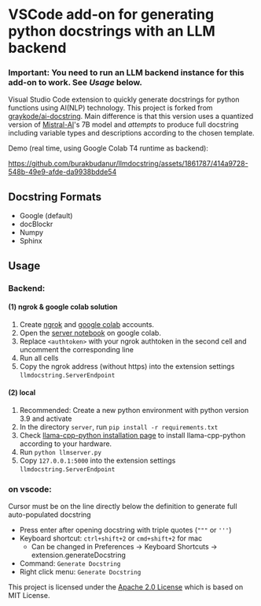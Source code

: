 # VSCode add-on for generating python docstrings with an LLM backend

### Important: You need to run an LLM backend instance for this add-on to work. See *Usage* below.

Visual Studio Code extension to quickly generate docstrings for python functions
using AI(NLP) technology. This project is forked from
[graykode/ai-docstring](https://github.com/graykode/ai-docstring). Main
difference is that this version uses a quantized version of
[Mistral-AI](https://mistral.ai)'s 7B model and *attempts* to produce full
docstring including variable types and descriptions according to the chosen 
template.  

Demo (real time, using Google Colab T4 runtime as backend):

https://github.com/burakbudanur/llmdocstring/assets/1861787/414a9728-548b-49e9-afde-da9938bdde54

## Docstring Formats

-   Google (default)
-   docBlockr
-   Numpy
-   Sphinx

## Usage

### Backend:

#### (1) ngrok & google colab solution

1. Create [ngrok](https://ngrok.com) and [google colab](https://colab.research.google.com) accounts.
2. Open the [server notebook](server/llmserver.ipynb) on google colab.
3. Replace `<authtoken>` with your ngrok authtoken in the second cell and uncomment the corresponding line
4. Run all cells
5. Copy the ngrok address (without https) into the extension settings `llmdocstring.ServerEndpoint`

#### (2) local 

1. Recommended: Create a new python environment with python version 3.9 and activate
2. In the directory `server`, run `pip install -r requirements.txt`
3. Check [llama-cpp-python installation page](https://pypi.org/project/llama-cpp-python/) to install llama-cpp-python according to your hardware.
4. Run `python llmserver.py`
5. Copy `127.0.0.1:5000` into the extension settings `llmdocstring.ServerEndpoint`

### on vscode:

Cursor must be on the line directly below the definition to generate full auto-populated docstring

-   Press enter after opening docstring with triple quotes (`"""` or `'''`)
-   Keyboard shortcut: `ctrl+shift+2` or `cmd+shift+2` for mac
    -   Can be changed in Preferences -> Keyboard Shortcuts -> extension.generateDocstring
-   Command: `Generate Docstring`
-   Right click menu: `Generate Docstring`

This project is licensed under the [Apache 2.0 License](LICENSE) which is based on MIT License.
